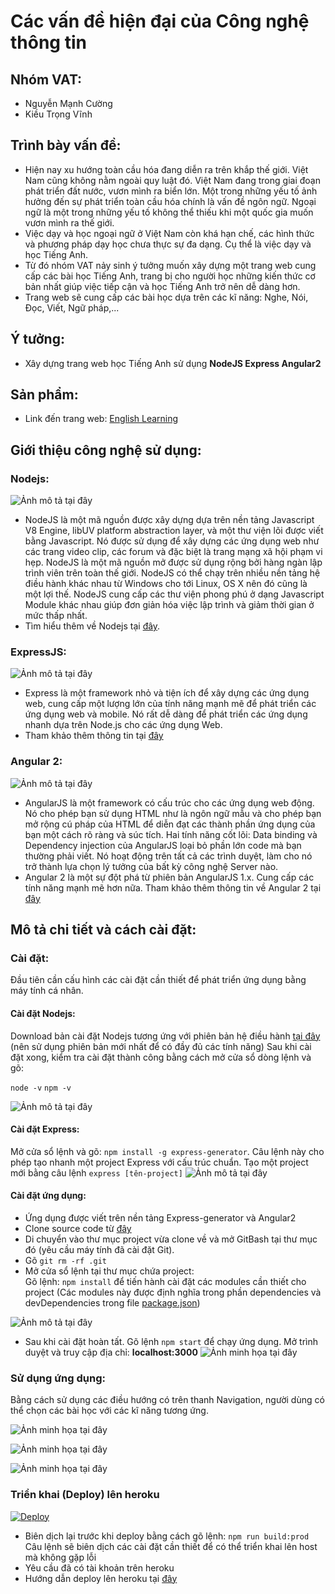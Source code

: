 # Các vấn đề hiện đại của Công nghệ thông tin
## Nhóm VAT:
- Nguyễn Mạnh Cường
- Kiều Trọng Vĩnh

## Trình bày vấn đề:
- Hiện nay xu hướng toàn cầu hóa đang diễn ra trên khắp thế giới. Việt Nam cũng không nằm ngoài quy luật đó. Việt Nam đang trong giai đoạn phát triển đất nước, vươn mình ra biển lớn. Một trong những yếu tố ảnh hưởng đến sự phát triển toàn cầu hóa chính là vấn đề ngôn ngữ. Ngoại ngữ là một trong những yếu tố không thể thiếu khi một quốc gia muốn vươn mình ra thế giới.
- Việc dạy và học ngoại ngữ ở Việt Nam còn khá hạn chế, các hình thức và phương pháp dạy học chưa thực sự đa dạng. Cụ thể là việc dạy và học Tiếng Anh.
- Từ đó nhóm VAT nảy sinh ý tưởng muốn xây dựng một trang web cung cấp các bài học Tiếng Anh, trang bị cho người học những kiến thức cơ bản nhất giúp việc tiếp cận và học Tiếng Anh trở nên dễ dàng hơn.
- Trang web sẽ cung cấp các bài học dựa trên các kĩ năng: Nghe, Nói, Đọc, Viết, Ngữ pháp,...

## Ý tưởng:
- Xây dựng trang web học Tiếng Anh sử dụng <b>NodeJS Express Angular2</b>

## Sản phẩm:
- Link đến trang web: [English Learning](http://englishlearningdemo.herokuapp.com/)

## Giới thiệu công nghệ sử dụng:
### Nodejs:
![Ảnh mô tả tại đây](https://github.com/cuongk58uet/englishlearning/blob/master/images/nodejs.jpeg)

- NodeJS là một mã nguồn được xây dựng dựa trên nền tảng Javascript V8 Engine, libUV platform abstraction layer, và một thư viện lõi được viết bằng Javascript. Nó được sử dụng để xây dựng các ứng dụng web như các trang video clip, các forum và đặc biệt là trang mạng xã hội phạm vi hẹp. NodeJS là một mã nguồn mở được sử dụng rộng bởi hàng ngàn lập trình viên trên toàn thế giới. NodeJS có thể chạy trên nhiều nền tảng hệ điều hành khác nhau từ Windows cho tới Linux, OS X nên đó cũng là một lợi thế. NodeJS cung cấp các thư viện phong phú ở dạng Javascript Module khác nhau giúp đơn giản hóa việc lập trình và giảm thời gian ở mức thấp nhất.
- Tìm hiểu thêm về Nodejs tại [đây](https://nodejs.org/en/).

### ExpressJS:
![Ảnh mô tả tại đây](https://github.com/cuongk58uet/englishlearning/blob/master/images/expressjs.png)

- Express là một framework nhỏ và tiện ích để xây dựng các ứng dụng web, cung cấp một lượng lớn của tính năng mạnh mẽ để phát triển các ứng dụng web và mobile. Nó rất dễ dàng để phát triển các ứng dụng nhanh dựa trên Node.js cho các ứng dụng Web.
- Tham khảo thêm thông tin tại [đây](http://expressjs.com/)

### Angular 2:
![Ảnh mô tả tại đây](https://github.com/cuongk58uet/englishlearning/blob/master/images/angular2.jpg)

- AngularJS là một framework có cấu trúc cho các ứng dụng web động. Nó cho phép bạn sử dụng HTML như là ngôn ngữ mẫu và cho phép bạn mở rộng cú pháp của HTML để diễn đạt các thành phần ứng dụng của bạn một cách rõ ràng và súc tích. Hai tính năng cốt lõi: Data binding và Dependency injection của AngularJS loại bỏ phần lớn code mà bạn thường phải viết. Nó hoạt động trên tất cả các trình duyệt, làm cho nó trở thành lựa chọn lý tưởng của bất kỳ công nghệ Server nào.
- Angular 2 là một sự đột phá từ phiên bản AngularJS 1.x. Cung cấp các tính năng mạnh mẽ hơn nữa. Tham khảo thêm thông tin về Angular 2 tại [đây](https://angular.io/docs/ts/latest/quickstart.html)

## Mô tả chi tiết và cách cài đặt:
### Cài đặt:
Đầu tiên cần cấu hình các cài đặt cần thiết để phát triển ứng dụng bằng máy tính cá nhân.
#### Cài đặt Nodejs:

Download bản cài đặt Nodejs tương ứng với phiên bản hệ điều hành [tại đây](https://nodejs.org/en/download/) (nên sử dụng phiên bản mới nhất để có đầy đủ các tính năng)
Sau khi cài đặt xong, kiểm tra cài đặt thành công bằng cách mở cửa sổ dòng lệnh và gõ:

`node -v` 
`npm -v`

![Ảnh mô tả tại đây](https://github.com/cuongk58uet/englishlearning/blob/master/images/install-node.PNG)

#### Cài đặt Express:

Mở cửa sổ lệnh và gõ:
`npm install -g express-generator`. Câu lệnh này cho phép tạo nhanh một project Express với cấu trúc chuẩn. Tạo một project mới bằng câu lệnh `express [tên-project]`
![Ảnh mô tả tại đây](https://github.com/cuongk58uet/englishlearning/blob/master/images/install-express.PNG)

#### Cài đặt ứng dụng:
- Ứng dụng được viết trên nền tảng Express-generator và Angular2
- Clone source code từ [đây](https://github.com/cuongk58uet/englishlearning)
- Di chuyển vào thư mục project vừa clone về và mở GitBash tại thư mục đó (yêu cầu máy tính đã cài đặt Git).
- Gõ `git rm -rf .git`
- Mở cửa sổ lệnh tại thư mục chứa project: <br>
Gõ lệnh: `npm install` để tiến hành cài đặt các modules cần thiết cho project (Các modules này được định nghĩa trong phần dependencies và devDependencies trong file [package.json](https://github.com/cuongk58uet/englishlearning/blob/master/package.json)) <br>

![Ảnh mô tả tại đây](https://github.com/cuongk58uet/englishlearning/blob/master/images/npm-install.PNG)

- Sau khi cài đặt hoàn tất. Gõ lệnh `npm start` để chạy ứng dụng. Mở trình duyệt và truy cập địa chỉ: <b>localhost:3000</b>
![Ảnh minh họa tại đây](https://github.com/cuongk58uet/englishlearning/blob/master/images/npm-start.PNG)

### Sử dụng ứng dụng:
Bằng cách sử dụng các điều hướng có trên thanh Navigation, người dùng có thể chọn các bài học với các kĩ năng tương ứng.

![Ảnh minh họa tại đây](https://github.com/cuongk58uet/englishlearning/blob/master/images/reading.PNG)

![Ảnh minh họa tại đây](https://github.com/cuongk58uet/englishlearning/blob/master/images/home-page.PNG)

![Ảnh minh họa tại đây](https://github.com/cuongk58uet/englishlearning/blob/master/images/listening.PNG)

### Triển khai (Deploy) lên heroku 
[![Deploy](https://www.herokucdn.com/deploy/button.png)](https://heroku.com/deploy)
- Biên dịch lại trước khi deploy bằng cách gõ lệnh: `npm run build:prod` <br>
Câu lệnh sẽ biên dịch các cài đặt cần thiết để có thể triển khai lên host mà không gặp lỗi
- Yêu cầu đã có tài khoản trên heroku
- Hướng dẫn deploy lên heroku tại [đây](https://devcenter.heroku.com/articles/deploying-nodejs)